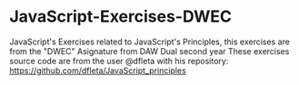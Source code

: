 # JavaScript-Exercises-DWEC
JavaScript's Exercises related to JavaScript's Principles, this exercises are from the "DWEC" Asignature from DAW Dual second year
These exercises source code are from the user @dfleta with his repository:
https://github.com/dfleta/JavaScript_principles
